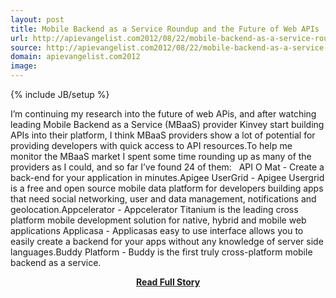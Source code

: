 ```yaml
---
layout: post
title: Mobile Backend as a Service Roundup and the Future of Web APIs
url: http://apievangelist.com2012/08/22/mobile-backend-as-a-service-roundup-and-the-future-of-web-apis/
source: http://apievangelist.com2012/08/22/mobile-backend-as-a-service-roundup-and-the-future-of-web-apis/
domain: apievangelist.com2012
image: 
---
```

{% include JB/setup %}<p>I’m continuing my research into the future of web APis, and after watching leading Mobile Backend as a Service (MBaaS) provider Kinvey start building APIs into their platform, I think MBaaS providers show a lot of potential for providing developers with quick access to API resources.To help me monitor the MBaaS market I spent some time rounding up as many of the providers as I could, and so far I’ve found 24 of them:   API O Mat - Create a back-end for your application in minutes.Apigee UserGrid - Apigee Usergrid is a free and open source mobile data platform for developers building apps that need social networking, user and data management, notifications and geolocation.Appcelerator - Appcelerator Titanium is the leading cross platform mobile development solution for native, hybrid and mobile web applications Applicasa - Applicasas easy to use interface allows you to easily create a backend for your apps without any knowledge of server side languages.Buddy Platform - Buddy is the first truly cross-platform mobile backend as a service.</p>
<center><p><a href="http://apievangelist.com2012/08/22/mobile-backend-as-a-service-roundup-and-the-future-of-web-apis/" style='padding:25px; font-sze:18px; font-weight: bold;'>Read Full Story</a></p></center>
